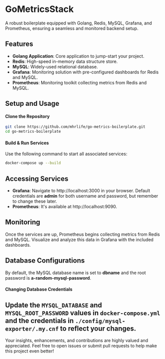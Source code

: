 # GoMetricsStack
A robust boilerplate equipped with Golang, Redis, MySQL, Grafana, and Prometheus, ensuring a seamless and monitored backend setup.

## Features
- **Golang Application**: Core application to jump-start your project.
- **Redis**: High-speed in-memory data structure store.
- **MySQL**: Widely-used relational database.
- **Grafana**: Monitoring solution with pre-configured dashboards for Redis and MySQL.
- **Prometheus**: Monitoring toolkit collecting metrics from Redis and MySQL.
## Setup and Usage
#### Clone the Repository 
```bash
git clone https://github.com/mhrlife/go-metrics-boilerplate.git
cd go-metrics-boilerplate
```
#### Build & Run Services
Use the following command to start all associated services:

```bash
docker-compose up --build
```
## Accessing Services
- **Grafana**: Navigate to http://localhost:3000 in your browser. Default credentials are **admin** for both username and password, but remember to change these later.
- **Prometheus**: It's available at http://localhost:9090. 

## Monitoring
   Once the services are up, Prometheus begins collecting metrics from Redis and MySQL. Visualize and analyze this data in Grafana with the included dashboards.

## Database Configurations
By default, the MySQL database name is set to **dbname** and the root password is **a-random-mysql-password**.

#### Changing Database Credentials

Update the `MYSQL_DATABASE` and `MYSQL_ROOT_PASSWORD` values in `docker-compose.yml` and 
the credentials in `./config/mysql-exporter/.my.cnf` to reflect your changes.
---
Your insights, enhancements, and contributions are highly valued and appreciated. Feel free to open issues or submit pull requests to help make this project even better!